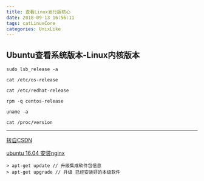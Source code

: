```yaml
---
title: 查看Linux发行版核心
date: 2018-09-13 16:56:11
tags: catLinuxCore
categories: UnixLike
---
```

## Ubuntu查看系统版本-Linux内核版本

````
sudo lsb_release -a

cat /etc/os-release

cat /etc/redhat-release

rpm -q centos-release

uname -a

cat /proc/version
````

---

[转自CSDN](https://blog.csdn.net/haohaibo031113/article/details/70880864)

[ubuntu 16.04 安装nginx](https://www.baidu.com/s?wd=ubuntu%2016.04%20%E5%AE%89%E8%A3%85nginx&rsv_spt=1&rsv_iqid=0xe793a65000001553&issp=1&f=3&rsv_bp=1&rsv_idx=2&ie=utf-8&rqlang=cn&tn=98012088_4_dg&ch=1&rsv_enter=1&oq=linux%25E6%259F%25A5%25E7%259C%258Bubuntu%25E7%2589%2588%25E6%259C%25AC&rsv_t=34e0PL5TYi1wHhbecCDMqieWCC0vKelIGuYW2od1EexG3UzWpfxhsOZUSlHq896i5PxNjA&inputT=11285&rsv_pq=bb5b65e700002916&rsv_sug3=46&rsv_sug1=44&rsv_sug7=101&rsv_sug2=0&prefixsug=ubuntu%252016.04%2520%25E5%25AE%2589%25E8%25A3%2585&rsp=3&rsv_sug4=11985)

````
> apt-get update // 升级集成软件包信息
> apt-get upgrade // 升级 已经安装好的本级软件
````
